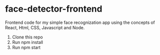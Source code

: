 # face-detector-frontend
Frontend code for my simple face recognization app using the concepts of React, Html, CSS, Javascript and Node.

1. Clone this repo
2. Run npm install
3. Run npm start



